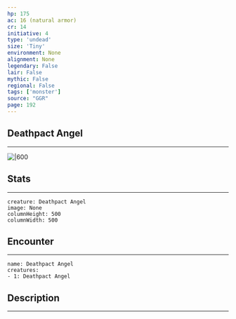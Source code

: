 ```yaml
---
hp: 175
ac: 16 (natural armor)
cr: 14
initiative: 4
type: 'undead'    
size: 'Tiny'
environment: None
alignment: None
legendary: False
lair: False
mythic: False
regional: False
tags: ['monster']
source: "GGR"
page: 192
---
```


## Deathpact Angel
---

![|600](D:/Program%20Files/5e.tools/img/bestiary/GGR/Deathpact%20Angel.jpg)

## Stats
---

```statblock
creature: Deathpact Angel
image: None
columnHeight: 500
columnWidth: 500
```

## Encounter
---

```encounter-table
name: Deathpact Angel
creatures:
- 1: Deathpact Angel
```

## Description
---




